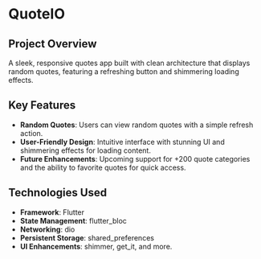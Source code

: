 # QuoteIO

## Project Overview
A sleek, responsive quotes app built with clean architecture that displays random quotes, featuring a refreshing button and shimmering loading effects.

## Key Features
- **Random Quotes**: Users can view random quotes with a simple refresh action.
- **User-Friendly Design**: Intuitive interface with stunning UI and shimmering effects for loading content.
- **Future Enhancements**: Upcoming support for +200 quote categories and the ability to favorite quotes for quick access.

## Technologies Used
- **Framework**: Flutter
- **State Management**: flutter_bloc
- **Networking**: dio
- **Persistent Storage**: shared_preferences
- **UI Enhancements**: shimmer, get_it, and more.

